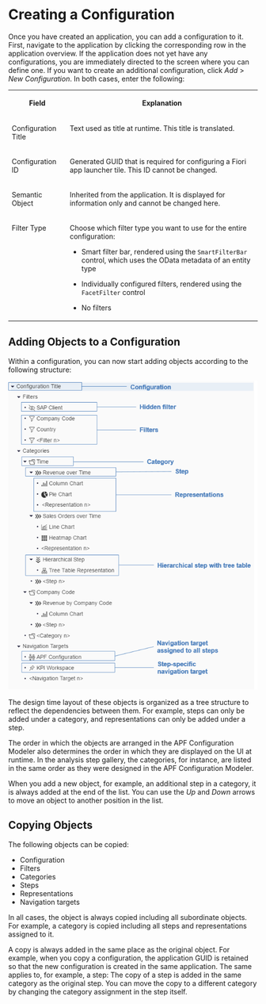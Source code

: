 <!-- loioae92e0f629ae4e84a6f247d63621dd16 -->

# Creating a Configuration

Once you have created an application, you can add a configuration to it. First, navigate to the application by clicking the corresponding row in the application overview. If the application does not yet have any configurations, you are immediately directed to the screen where you can define one. If you want to create an additional configuration, click *Add* \> *New Configuration*. In both cases, enter the following:


<table>
<tr>
<th valign="top">

Field



</th>
<th valign="top">

Explanation



</th>
</tr>
<tr>
<td valign="top">

Configuration Title



</td>
<td valign="top">

Text used as title at runtime. This title is translated.



</td>
</tr>
<tr>
<td valign="top">

Configuration ID



</td>
<td valign="top">

Generated GUID that is required for configuring a Fiori app launcher tile. This ID cannot be changed.



</td>
</tr>
<tr>
<td valign="top">

Semantic Object



</td>
<td valign="top">

Inherited from the application. It is displayed for information only and cannot be changed here.



</td>
</tr>
<tr>
<td valign="top">

Filter Type



</td>
<td valign="top">

Choose which filter type you want to use for the entire configuration:

-   Smart filter bar, rendered using the `SmartFilterBar` control, which uses the OData metadata of an entity type

-   Individually configured filters, rendered using the `FacetFilter` control

-   No filters




</td>
</tr>
</table>



## Adding Objects to a Configuration

Within a configuration, you can now start adding objects according to the following structure:

 ![](images/Tree_Structure_of_a_Configuration_d6135df.png) 

The design time layout of these objects is organized as a tree structure to reflect the dependencies between them. For example, steps can only be added under a category, and representations can only be added under a step.

The order in which the objects are arranged in the APF Configuration Modeler also determines the order in which they are displayed on the UI at runtime. In the analysis step gallery, the categories, for instance, are listed in the same order as they were designed in the APF Configuration Modeler.

When you add a new object, for example, an additional step in a category, it is always added at the end of the list. You can use the *Up* and *Down* arrows to move an object to another position in the list.



## Copying Objects

The following objects can be copied:

-   Configuration
-   Filters
-   Categories
-   Steps
-   Representations
-   Navigation targets

In all cases, the object is always copied including all subordinate objects. For example, a category is copied including all steps and representations assigned to it.

A copy is always added in the same place as the original object. For example, when you copy a configuration, the application GUID is retained so that the new configuration is created in the same application. The same applies to, for example, a step: The copy of a step is added in the same category as the original step. You can move the copy to a different category by changing the category assignment in the step itself.

